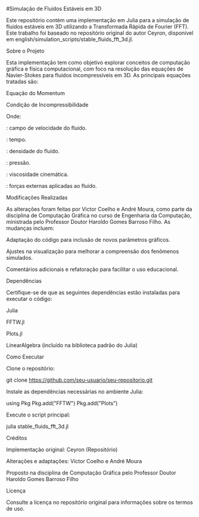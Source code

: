 #Simulação de Fluidos Estáveis em 3D

Este repositório contém uma implementação em Julia para a simulação de fluidos estáveis em 3D utilizando a Transformada Rápida de Fourier (FFT). Este trabalho foi baseado no repositório original do autor Ceyron, disponível em english/simulation_scripts/stable_fluids_fft_3d.jl.

Sobre o Projeto

Esta implementação tem como objetivo explorar conceitos de computação gráfica e física computacional, com foco na resolução das equações de Navier-Stokes para fluidos incompressíveis em 3D. As principais equações tratadas são:

Equação do Momentum



Condição de Incompressibilidade



Onde:

: campo de velocidade do fluido.

: tempo.

: densidade do fluido.

: pressão.

: viscosidade cinemática.

: forças externas aplicadas ao fluido.

Modificações Realizadas

As alterações foram feitas por Victor Coelho e André Moura, como parte da disciplina de Computação Gráfica no curso de Engenharia da Computação, ministrada pelo Professor Doutor Haroldo Gomes Barroso Filho. As mudanças incluem:

Adaptação do código para inclusão de novos parâmetros gráficos.

Ajustes na visualização para melhorar a compreensão dos fenômenos simulados.

Comentários adicionais e refatoração para facilitar o uso educacional.

Dependências

Certifique-se de que as seguintes dependências estão instaladas para executar o código:

Julia

FFTW.jl

Plots.jl

LinearAlgebra (incluído na biblioteca padrão do Julia)

Como Executar

Clone o repositório:

git clone https://github.com/seu-usuario/seu-repositorio.git

Instale as dependências necessárias no ambiente Julia:

using Pkg
Pkg.add("FFTW")
Pkg.add("Plots")

Execute o script principal:

julia stable_fluids_fft_3d.jl

Créditos

Implementação original: Ceyron (Repositório)

Alterações e adaptações: Victor Coelho e André Moura

Proposto na disciplina de Computação Gráfica pelo Professor Doutor Haroldo Gomes Barroso Filho

Licença

Consulte a licença no repositório original para informações sobre os termos de uso.
